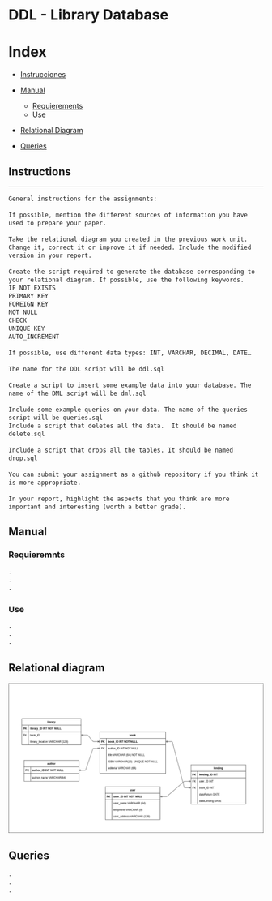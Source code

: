 # DDL - Library Database

# Index

+   [Instrucciones](#instructions)

+   [Manual](#manual)
    +   [Requierements](#requierements)
    +   [Use](#use)
+   [Relational Diagram](#relational-diagram)
+   [Queries](#queries)




## Instructions
----

```
General instructions for the assignments:

If possible, mention the different sources of information you have used to prepare your paper.

Take the relational diagram you created in the previous work unit. Change it, correct it or improve it if needed. Include the modified version in your report.

Create the script required to generate the database corresponding to your relational diagram. If possible, use the following keywords.
IF NOT EXISTS
PRIMARY KEY
FOREIGN KEY
NOT NULL
CHECK
UNIQUE KEY
AUTO_INCREMENT

If possible, use different data types: INT, VARCHAR, DECIMAL, DATE…

The name for the DDL script will be ddl.sql

Create a script to insert some example data into your database. The name of the DML script will be dml.sql

Include some example queries on your data. The name of the queries script will be queries.sql
Include a script that deletes all the data.  It should be named delete.sql

Include a script that drops all the tables. It should be named drop.sql

You can submit your assignment as a github repository if you think it is more appropriate.

In your report, highlight the aspects that you think are more important and interesting (worth a better grade).
```


## Manual

### Requieremnts

```
-
-
-

```
### Use

```
-
-
-

```

## Relational diagram
![diagram](/doc/Diagrama%20Relacional%20BBDD.drawio.png)
## Queries
```
-
-
-

```